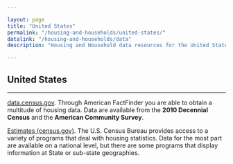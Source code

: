 ```yaml
---

layout: page
title: "United States"
permalink: "/housing-and-households/united-states/"
datalink: "/housing-and-households/data"
description: "Housing and Household data resources for the United States."

---
```


## United States

- - -

[data.census.gov](https://data.census.gov). Through American FactFinder you are able to obtain a multitude of housing data. Data are available from the **2010 Decennial Census** and the **American Community Survey**.

[Estimates (census.gov)](https://www.census.gov/programs-surveys/popest.html). The U.S. Census Bureau provides access to a variety of programs that deal with housing statistics. Data for the most part are available on a national level, but there are some programs that display information at State or sub-state geographies.
